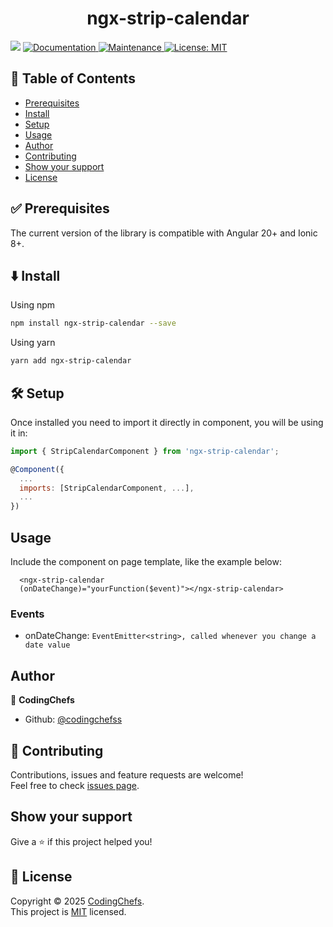 <h1 align="center">ngx-strip-calendar</h1>
<p>
  <img src="https://img.shields.io/badge/version-0.0.1-blue.svg?cacheSeconds=2592000" />
  <a href="https://github.com/codingchefss/ngx-strip-calendar#readme">
    <img alt="Documentation" src="https://img.shields.io/badge/documentation-yes-brightgreen.svg" target="_blank" />
  </a>
  <a href="https://github.com/codingchefss/ngx-strip-calendar/graphs/commit-activity">
    <img alt="Maintenance" src="https://img.shields.io/badge/Maintained%3F-yes-green.svg" target="_blank" />
  </a>
  <a href="https://github.com/codingchefss/ngx-strip-calendar/blob/master/LICENSE">
    <img alt="License: MIT" src="https://img.shields.io/badge/License-MIT-yellow.svg" target="_blank" />
  </a>
</p>

## 📝 Table of Contents

- [Prerequisites](#prerequisites)
- [Install](#install)
- [Setup](#setup)
- [Usage](#usage)
- [Author](#author)
- [Contributing](#contributing)
- [Show your support](#support)
- [License](#license)

## ✅ Prerequisites <a name = "prerequisites"></a>

The current version of the library is compatible with Angular 20+ and Ionic 8+.

## ⬇️ Install <a name = "install"></a>

Using npm

```sh
npm install ngx-strip-calendar --save
```

Using yarn

```sh
yarn add ngx-strip-calendar
```

## 🛠 Setup <a name = "setup"></a>

Once installed you need to import it directly in component, you will be using it in:

```js
import { StripCalendarComponent } from 'ngx-strip-calendar';

@Component({
  ...
  imports: [StripCalendarComponent, ...],
  ...
})
```

## Usage <a name = "usage"></a>

Include the component on page template, like the example below:

```
  <ngx-strip-calendar
  (onDateChange)="yourFunction($event)"></ngx-strip-calendar>
```

### Events

- onDateChange: `EventEmitter<string>, called whenever you change a date value`

## Author <a name = "author"></a>

👤 **CodingChefs**

- Github: [@codingchefss](https://github.com/codingchefss)

## 🤝 Contributing <a name = "contributing"></a>

Contributions, issues and feature requests are welcome!<br />
Feel free to check [issues page](https://github.com/codingchefss/ngx-strip-calendar/issues).

## Show your support <a name = "support"></a>

Give a ⭐️ if this project helped you!

## 📝 License <a name = "license"></a>

Copyright © 2025 [CodingChefs](https://codingchefs.com/).<br />
This project is [MIT](https://github.com/codingchefss/ngx-strip-calendar/blob/master/LICENSE) licensed.
